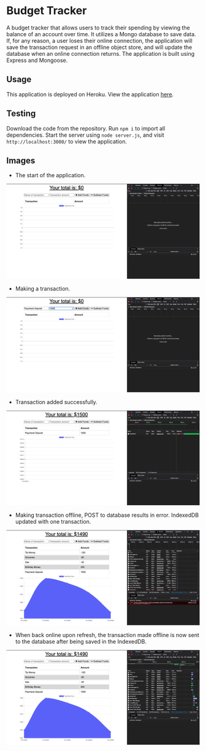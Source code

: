 # Budget Tracker

A budget tracker that allows users to track their spending by viewing the balance of an account over time. It utilizes a Mongo database to save data. If, for any reason, a user loses their online connection, the application will save the transaction request in an offline object store, and will update the database when an online connection returns. The application is built using Express and Mongoose.

## Usage

This application is deployed on Heroku. View the application [here](https://warm-hollows-71432.herokuapp.com/).

## Testing

Download the code from the repository. Run `npm i` to import all dependencies. Start the server using `node server.js`, and visit `http://localhost:3000/` to view the application. 

## Images

* The start of the application.

<img src="images/start.png" width="600">

* Making a transaction.

<img src="images/adding-online.png" width="600">

* Transaction added successfully.

<img src="images/added.png" width="600">

* Making transaction offline, POST to database results in error. IndexedDB updated with one transaction.

<img src="images/offline.png" width="600">

* When back online upon refresh, the transaction made offline is now sent to the database after being saved in the IndexedDB. 

<img src="images/online-again.png" width="600">